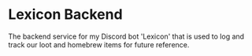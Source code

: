 # Lexicon Backend

The backend service for my Discord bot 'Lexicon' that is used to log and track our loot and homebrew items for future reference.